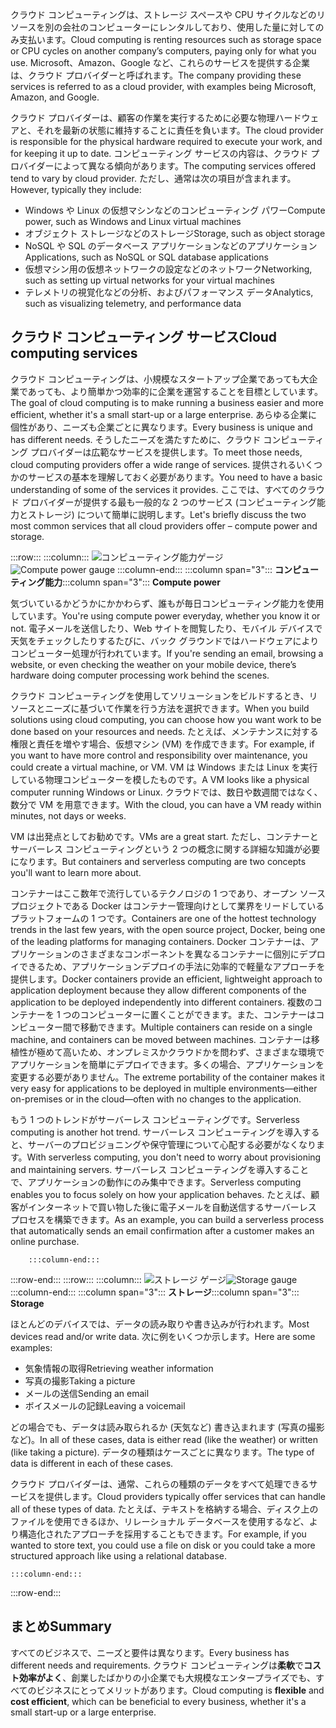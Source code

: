 <span data-ttu-id="39019-101">クラウド コンピューティングは、ストレージ スペースや CPU サイクルなどのリソースを別の会社のコンピューターにレンタルしており、使用した量に対してのみ支払います。</span><span class="sxs-lookup"><span data-stu-id="39019-101">Cloud computing is renting resources such as storage space or CPU cycles on another company’s computers, paying only for what you use.</span></span> <span data-ttu-id="39019-102">Microsoft、Amazon、Google など、これらのサービスを提供する企業は、クラウド プロバイダーと呼ばれます。</span><span class="sxs-lookup"><span data-stu-id="39019-102">The company providing these services is referred to as a cloud provider, with examples being Microsoft, Amazon, and Google.</span></span>

<span data-ttu-id="39019-103">クラウド プロバイダーは、顧客の作業を実行するために必要な物理ハードウェアと、それを最新の状態に維持することに責任を負います。</span><span class="sxs-lookup"><span data-stu-id="39019-103">The cloud provider is responsible for the physical hardware required to execute your work, and for keeping it up to date.</span></span> <span data-ttu-id="39019-104">コンピューティング サービスの内容は、クラウド プロバイダーによって異なる傾向があります。</span><span class="sxs-lookup"><span data-stu-id="39019-104">The computing services offered tend to vary by cloud provider.</span></span> <span data-ttu-id="39019-105">ただし、通常は次の項目が含まれます。</span><span class="sxs-lookup"><span data-stu-id="39019-105">However, typically they include:</span></span>

- <span data-ttu-id="39019-106">Windows や Linux の仮想マシンなどのコンピューティング パワー</span><span class="sxs-lookup"><span data-stu-id="39019-106">Compute power, such as Windows and Linux virtual machines</span></span>
- <span data-ttu-id="39019-107">オブジェクト ストレージなどのストレージ</span><span class="sxs-lookup"><span data-stu-id="39019-107">Storage, such as object storage</span></span>
- <span data-ttu-id="39019-108">NoSQL や SQL のデータベース アプリケーションなどのアプリケーション</span><span class="sxs-lookup"><span data-stu-id="39019-108">Applications, such as NoSQL or SQL database applications</span></span>
- <span data-ttu-id="39019-109">仮想マシン用の仮想ネットワークの設定などのネットワーク</span><span class="sxs-lookup"><span data-stu-id="39019-109">Networking, such as setting up virtual networks for your virtual machines</span></span>
- <span data-ttu-id="39019-110">テレメトリの視覚化などの分析、およびパフォーマンス データ</span><span class="sxs-lookup"><span data-stu-id="39019-110">Analytics, such as visualizing telemetry, and performance data</span></span>

## <a name="cloud-computing-services"></a><span data-ttu-id="39019-111">クラウド コンピューティング サービス</span><span class="sxs-lookup"><span data-stu-id="39019-111">Cloud computing services</span></span>

<span data-ttu-id="39019-112">クラウド コンピューティングは、小規模なスタートアップ企業であっても大企業であっても、より簡単かつ効率的に企業を運営することを目標としています。</span><span class="sxs-lookup"><span data-stu-id="39019-112">The goal of cloud computing is to make running a business easier and more efficient, whether it's a small start-up or a large enterprise.</span></span> <span data-ttu-id="39019-113">あらゆる企業に個性があり、ニーズも企業ごとに異なります。</span><span class="sxs-lookup"><span data-stu-id="39019-113">Every business is unique and has different needs.</span></span> <span data-ttu-id="39019-114">そうしたニーズを満たすために、クラウド コンピューティング プロバイダーは広範なサービスを提供します。</span><span class="sxs-lookup"><span data-stu-id="39019-114">To meet those needs, cloud computing providers offer a wide range of services.</span></span>
<span data-ttu-id="39019-115">提供されるいくつかのサービスの基本を理解しておく必要があります。</span><span class="sxs-lookup"><span data-stu-id="39019-115">You need to have a basic understanding of some of the services it provides.</span></span> <span data-ttu-id="39019-116">ここでは、すべてのクラウド プロバイダーが提供する最も一般的な 2 つのサービス (コンピューティング能力とストレージ) について簡単に説明します。</span><span class="sxs-lookup"><span data-stu-id="39019-116">Let's briefly discuss the two most common services that all cloud providers offer &ndash; compute power and storage.</span></span>

:::row:::
    :::column:::
        <span data-ttu-id="39019-117">![コンピューティング能力ゲージ](../media/2-compute-power.png)</span><span class="sxs-lookup"><span data-stu-id="39019-117">![Compute power gauge](../media/2-compute-power.png)</span></span>
    :::column-end:::
    <span data-ttu-id="39019-118">:::column span="3"::: **コンピューティング能力**</span><span class="sxs-lookup"><span data-stu-id="39019-118">:::column span="3"::: **Compute power**</span></span>

<span data-ttu-id="39019-119">気づいているかどうかにかかわらず、誰もが毎日コンピューティング能力を使用しています。</span><span class="sxs-lookup"><span data-stu-id="39019-119">You're using compute power everyday, whether you know it or not.</span></span> <span data-ttu-id="39019-120">電子メールを送信したり、Web サイトを閲覧したり、モバイル デバイスで天気をチェックしたりするたびに、バック グラウンドではハードウェアによりコンピューター処理が行われています。</span><span class="sxs-lookup"><span data-stu-id="39019-120">If you're sending an email, browsing a website, or even checking the weather on your mobile device, there’s hardware doing computer processing work behind the scenes.</span></span>

<span data-ttu-id="39019-121">クラウド コンピューティングを使用してソリューションをビルドするとき、リソースとニーズに基づいて作業を行う方法を選択できます。</span><span class="sxs-lookup"><span data-stu-id="39019-121">When you build solutions using cloud computing, you can choose how you want work to be done based on your resources and needs.</span></span> <span data-ttu-id="39019-122">たとえば、メンテナンスに対する権限と責任を増やす場合、仮想マシン (VM) を作成できます。</span><span class="sxs-lookup"><span data-stu-id="39019-122">For example, if you want to have more control and responsibility over maintenance, you could create a virtual machine, or VM.</span></span> <span data-ttu-id="39019-123">VM は Windows または Linux を実行している物理コンピューターを模したものです。</span><span class="sxs-lookup"><span data-stu-id="39019-123">A VM looks like a physical computer running Windows or Linux.</span></span> <span data-ttu-id="39019-124">クラウドでは、数日や数週間ではなく、数分で VM を用意できます。</span><span class="sxs-lookup"><span data-stu-id="39019-124">With the cloud, you can have a VM ready within minutes, not days or weeks.</span></span>

<span data-ttu-id="39019-125">VM は出発点としてお勧めです。</span><span class="sxs-lookup"><span data-stu-id="39019-125">VMs are a great start.</span></span> <span data-ttu-id="39019-126">ただし、コンテナーとサーバーレス コンピューティングという 2 つの概念に関する詳細な知識が必要になります。</span><span class="sxs-lookup"><span data-stu-id="39019-126">But containers and serverless computing are two concepts you'll want to learn more about.</span></span>

<span data-ttu-id="39019-127">コンテナーはここ数年で流行しているテクノロジの 1 つであり、オープン ソース プロジェクトである Docker はコンテナー管理向けとして業界をリードしているプラットフォームの 1 つです。</span><span class="sxs-lookup"><span data-stu-id="39019-127">Containers are one of the hottest technology trends in the last few years, with the open source project, Docker, being one of the leading platforms for managing containers.</span></span> <span data-ttu-id="39019-128">Docker コンテナーは、アプリケーションのさまざまなコンポーネントを異なるコンテナーに個別にデプロイできるため、アプリケーションデプロイの手法に効率的で軽量なアプローチを提供します。</span><span class="sxs-lookup"><span data-stu-id="39019-128">Docker containers provide an efficient, lightweight approach to application deployment because they allow different components of the application to be deployed independently into different containers.</span></span> <span data-ttu-id="39019-129">複数のコンテナーを 1 つのコンピューターに置くことができます。また、コンテナーはコンピューター間で移動できます。</span><span class="sxs-lookup"><span data-stu-id="39019-129">Multiple containers can reside on a single machine, and containers can be moved between machines.</span></span> <span data-ttu-id="39019-130">コンテナーは移植性が極めて高いため、オンプレミスかクラウドかを問わず、さまざまな環境でアプリケーションを簡単にデプロイできます。多くの場合、アプリケーションを変更する必要がありません。</span><span class="sxs-lookup"><span data-stu-id="39019-130">The extreme portability of the container makes it very easy for applications to be deployed in multiple environments—either on-premises or in the cloud—often with no changes to the application.</span></span>

<span data-ttu-id="39019-131">もう 1 つのトレンドがサーバーレス コンピューティングです。</span><span class="sxs-lookup"><span data-stu-id="39019-131">Serverless computing is another hot trend.</span></span> <span data-ttu-id="39019-132">サーバーレス コンピューティングを導入すると、サーバーのプロビジョニングや保守管理について心配する必要がなくなります。</span><span class="sxs-lookup"><span data-stu-id="39019-132">With serverless computing, you don't need to worry about provisioning and maintaining servers.</span></span> <span data-ttu-id="39019-133">サーバーレス コンピューティングを導入することで、アプリケーションの動作にのみ集中できます。</span><span class="sxs-lookup"><span data-stu-id="39019-133">Serverless computing enables you to focus solely on how your application behaves.</span></span> <span data-ttu-id="39019-134">たとえば、顧客がインターネットで買い物した後に電子メールを自動送信するサーバーレス プロセスを構築できます。</span><span class="sxs-lookup"><span data-stu-id="39019-134">As an example, you can build a serverless process that automatically sends an email confirmation after a customer makes an online purchase.</span></span>

        :::column-end:::
:::row-end:::
 :::row:::
    :::column:::
        <span data-ttu-id="39019-135">![ストレージ ゲージ](../media/2-storage.png)</span><span class="sxs-lookup"><span data-stu-id="39019-135">![Storage gauge](../media/2-storage.png)</span></span>
    :::column-end:::
    <span data-ttu-id="39019-136">:::column span="3"::: **ストレージ**</span><span class="sxs-lookup"><span data-stu-id="39019-136">:::column span="3"::: **Storage**</span></span>

<span data-ttu-id="39019-137">ほとんどのデバイスでは、データの読み取りや書き込みが行われます。</span><span class="sxs-lookup"><span data-stu-id="39019-137">Most devices read and/or write data.</span></span> <span data-ttu-id="39019-138">次に例をいくつか示します。</span><span class="sxs-lookup"><span data-stu-id="39019-138">Here are some examples:</span></span>

- <span data-ttu-id="39019-139">気象情報の取得</span><span class="sxs-lookup"><span data-stu-id="39019-139">Retrieving weather information</span></span>
- <span data-ttu-id="39019-140">写真の撮影</span><span class="sxs-lookup"><span data-stu-id="39019-140">Taking a picture</span></span>
- <span data-ttu-id="39019-141">メールの送信</span><span class="sxs-lookup"><span data-stu-id="39019-141">Sending an email</span></span>
- <span data-ttu-id="39019-142">ボイスメールの記録</span><span class="sxs-lookup"><span data-stu-id="39019-142">Leaving a voicemail</span></span>

<span data-ttu-id="39019-143">どの場合でも、データは読み取られるか (天気など) 書き込まれます (写真の撮影など)。</span><span class="sxs-lookup"><span data-stu-id="39019-143">In all of these cases, data is either read (like the weather) or written (like taking a picture).</span></span> <span data-ttu-id="39019-144">データの種類はケースごとに異なります。</span><span class="sxs-lookup"><span data-stu-id="39019-144">The type of data is different in each of these cases.</span></span>

<span data-ttu-id="39019-145">クラウド プロバイダーは、通常、これらの種類のデータをすべて処理できるサービスを提供します。</span><span class="sxs-lookup"><span data-stu-id="39019-145">Cloud providers typically offer services that can handle all of these types of data.</span></span> <span data-ttu-id="39019-146">たとえば、テキストを格納する場合、ディスク上のファイルを使用できるほか、リレーショナル データベースを使用するなど、より構造化されたアプローチを採用することもできます。</span><span class="sxs-lookup"><span data-stu-id="39019-146">For example, if you wanted to store text, you could use a file on disk or you could take a more structured approach like using a relational database.</span></span>

    :::column-end:::
:::row-end:::

## <a name="summary"></a><span data-ttu-id="39019-147">まとめ</span><span class="sxs-lookup"><span data-stu-id="39019-147">Summary</span></span>

<span data-ttu-id="39019-148">すべてのビジネスで、ニーズと要件は異なります。</span><span class="sxs-lookup"><span data-stu-id="39019-148">Every business has different needs and requirements.</span></span> <span data-ttu-id="39019-149">クラウド コンピューティングは**柔軟**で**コスト効率がよく**、創業したばかりの小企業でも大規模なエンタープライズでも、すべてのビジネスにとってメリットがあります。</span><span class="sxs-lookup"><span data-stu-id="39019-149">Cloud computing is **flexible** and **cost efficient**, which can be beneficial to every business, whether it's a small start-up or a large enterprise.</span></span>